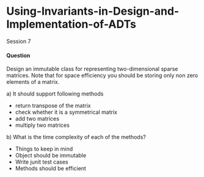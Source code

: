 # Using-Invariants-in-Design-and-Implementation-of-ADTs
Session 7


#### Question 

Design an immutable class for representing two-dimensional sparse matrices. Note that for space efficiency you should be storing only non zero elements of a matrix.

a) It should support following methods 
   * return transpose of the matrix
   * check whether it is a symmetrical matrix
   * add two matrices
   * multiply two matrices

b) What is the time complexity of each of the methods?

  * Things to keep in mind
  * Object should be immutable
  * Write junit test cases
  * Methods should be efficient


